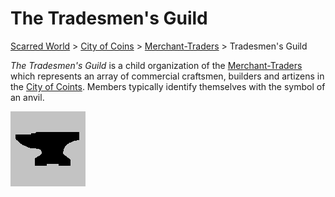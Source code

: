 # The Tradesmen's Guild
[Scarred World](./scarred-world.md) > [City of Coins](./city-of-coins.md) > [Merchant-Traders](./merchant-traders.md) > Tradesmen's Guild

*The Tradesmen's Guild* is a child organization of the [Merchant-Traders](./merchant-traders.md) which represents an array of commercial craftsmen, builders and artizens in the [City of Coints](./city-of-coins.md). Members typically identify themselves with the symbol of an anvil.

![](../images/anvil.png)